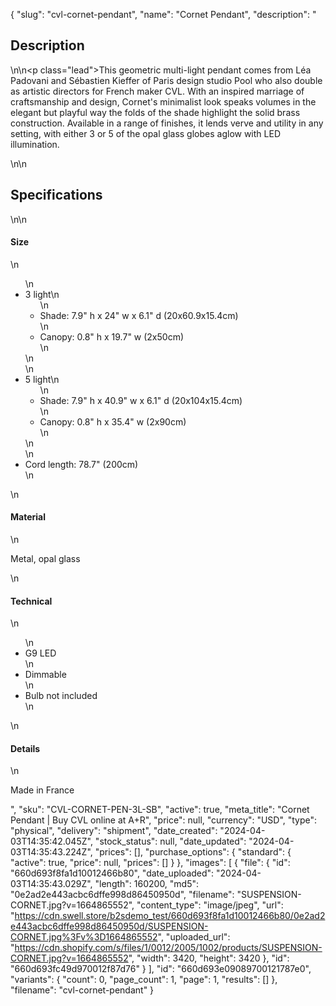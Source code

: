 {
  "slug": "cvl-cornet-pendant",
  "name": "Cornet Pendant",
  "description": "<h2>Description</h2>\n<!-- split -->\n<p class=\"lead\">This geometric multi-light pendant comes from Léa Padovani and Sébastien Kieffer of Paris design studio Pool who also double as artistic directors for French maker CVL. With an inspired marriage of craftsmanship and design, Cornet's minimalist look speaks volumes in the elegant but playful way the folds of the shade highlight the solid brass construction. Available in a range of finishes, it lends verve and utility in any setting, with either 3 or 5 of the opal glass globes aglow with LED illumination. </p>\n<!-- split -->\n<h2>Specifications</h2>\n<!-- split -->\n<h4>Size</h4>\n<ul>\n<li>3 light\n<ul>\n<li>Shade: 7.9\" h x 24\" w x 6.1\" d (20x60.9x15.4cm)</li>\n<li>Canopy: 0.8\" h x 19.7\" w (2x50cm)</li>\n</ul>\n</li>\n<li>5 light\n<ul>\n<li>Shade: 7.9\" h x 40.9\" w x 6.1\" d (20x104x15.4cm)</li>\n<li>Canopy: 0.8\" h x 35.4\" w (2x90cm)</li>\n</ul>\n</li>\n<li>Cord length: 78.7\" (200cm)</li>\n</ul>\n<h4>Material</h4>\n<p>Metal, opal glass</p>\n<h4>Technical</h4>\n<ul>\n<li>G9 LED</li>\n<li>Dimmable</li>\n<li>Bulb not included</li>\n</ul>\n<h4>Details</h4>\n<p>Made in France</p>",
  "sku": "CVL-CORNET-PEN-3L-SB",
  "active": true,
  "meta_title": "Cornet Pendant | Buy CVL online at A+R",
  "price": null,
  "currency": "USD",
  "type": "physical",
  "delivery": "shipment",
  "date_created": "2024-04-03T14:35:42.045Z",
  "stock_status": null,
  "date_updated": "2024-04-03T14:35:43.224Z",
  "prices": [],
  "purchase_options": {
    "standard": {
      "active": true,
      "price": null,
      "prices": []
    }
  },
  "images": [
    {
      "file": {
        "id": "660d693f8fa1d10012466b80",
        "date_uploaded": "2024-04-03T14:35:43.029Z",
        "length": 160200,
        "md5": "0e2ad2e443acbc6dffe998d86450950d",
        "filename": "SUSPENSION-CORNET.jpg?v=1664865552",
        "content_type": "image/jpeg",
        "url": "https://cdn.swell.store/b2sdemo_test/660d693f8fa1d10012466b80/0e2ad2e443acbc6dffe998d86450950d/SUSPENSION-CORNET.jpg%3Fv%3D1664865552",
        "uploaded_url": "https://cdn.shopify.com/s/files/1/0012/2005/1002/products/SUSPENSION-CORNET.jpg?v=1664865552",
        "width": 3420,
        "height": 3420
      },
      "id": "660d693fc49d970012f87d76"
    }
  ],
  "id": "660d693e09089700121787e0",
  "variants": {
    "count": 0,
    "page_count": 1,
    "page": 1,
    "results": []
  },
  "filename": "cvl-cornet-pendant"
}